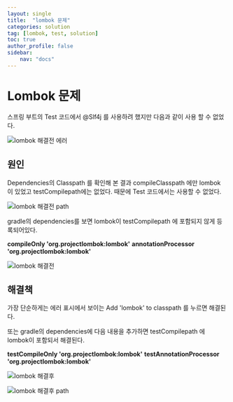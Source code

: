 ```yaml
---
layout: single
title:  "lombok 문제"
categories: solution
tag: [lombok, test, solution]
toc: true
author_profile: false
sidebar:
    nav: "docs"
---
```




# Lombok 문제

스프링 부트의 Test 코드에서 @Slf4j 를 사용하려 했지만 다음과 같이 사용 할 수 없었다. 



![lombok 해결전 에러](https://user-images.githubusercontent.com/59478159/162566136-3400edc3-0bad-44a0-a4c6-cd94a745a0cf.png)



## 원인

Dependencies의 Classpath 를 확인해 본 결과 compileClasspath 에만 lombok 이 있었고 testCompilepath에는 없었다. 때문에 Test 코드에서는 사용할 수 없었다. 



![lombok 해결전 path](https://user-images.githubusercontent.com/59478159/162566151-eb105782-5c4b-458e-86a3-609204d97e96.png)



gradle의 dependencies를 보면 lombok이 testCompilepath 에 포함되지 않게 등록되어있다. 

**compileOnly 'org.projectlombok:lombok'**
**annotationProcessor 'org.projectlombok:lombok'**



![lombok 해결전](https://user-images.githubusercontent.com/59478159/162566113-c695ca8a-0a2c-44b5-849f-fdfd85da4a48.png)





## 해결책

가장 단순하게는 에러 표시에서 보이는 Add 'lombok' to classpath 를 누르면 해결된다. 

또는 gradle의 dependencies에 다음 내용을 추가하면 testCompilepath 에 lombok이 포함되서 해결된다. 

**testCompileOnly 'org.projectlombok:lombok'** 
**testAnnotationProcessor 'org.projectlombok:lombok'**

![lombok 해결후](https://user-images.githubusercontent.com/59478159/162566170-ddadd688-e7cb-4109-865d-110ea29ff8c0.png)


![lombok 해결후 path](https://user-images.githubusercontent.com/59478159/162566176-acb7a532-2b43-4d3b-ba37-3f6eef1f454a.png)

